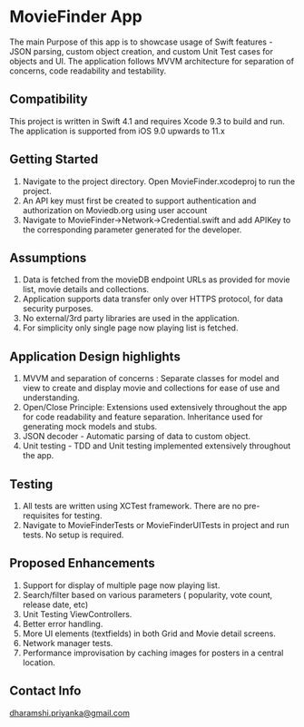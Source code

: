 # MovieFinder App

The main Purpose of this app is to showcase usage of Swift features - JSON parsing, custom object creation, and custom Unit Test cases for objects and UI.
The application follows MVVM architecture for separation of concerns, code readability and testability.

## Compatibility
This project is written in Swift 4.1 and requires Xcode 9.3 to build and run. The application is supported from iOS 9.0 upwards to 11.x

## Getting Started
1. Navigate to the project directory. Open MovieFinder.xcodeproj to run the project.
2. An API key must first be created to support authentication and authorization on Moviedb.org using user account
3. Navigate to MovieFinder->Network->Credential.swift and add APIKey to the corresponding parameter generated for the developer.

## Assumptions
1. Data is fetched from the movieDB endpoint URLs as provided for movie list, movie details and collections.
2. Application supports data transfer only over HTTPS protocol, for data security purposes.
3. No external/3rd party libraries are used in the application.
4. For simplicity only single page now playing list is fetched. 

## Application Design highlights
1. MVVM and separation of concerns : Separate classes for model and view to create and display movie and collections for ease of use and understanding.
2. Open/Close Principle: Extensions used extensively throughout the app for code readability and feature separation. Inheritance used for generating mock models and stubs.
3. JSON decoder - Automatic parsing of data to custom object.
4. Unit testing - TDD and Unit testing implemented extensively throughout the app.

## Testing
1. All tests are written using XCTest framework. There are no pre-requisites for testing.
2. Navigate to MovieFinderTests or MovieFinderUITests in project and run tests. No setup is required.

## Proposed Enhancements
1. Support for display of multiple page now playing list.
2. Search/filter based on various parameters ( popularity, vote count, release date, etc)
3. Unit Testing ViewControllers.
4. Better error handling.
5. More UI elements (textfields) in both Grid and Movie detail screens.
6. Network manager tests.
7. Performance improvisation by caching images for posters in a central location.

## Contact Info
dharamshi.priyanka@gmail.com




